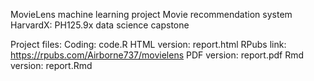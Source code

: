 MovieLens machine learning project
Movie recommendation system
HarvardX: PH125.9x data science capstone

Project files:
Coding: code.R
HTML version: report.html 
RPubs link: https://rpubs.com/Airborne737/movielens
PDF version: report.pdf
Rmd version: report.Rmd